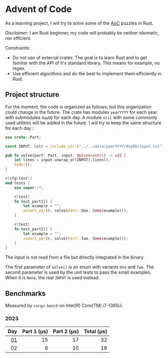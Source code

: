 # Advent of Code

As a learning project, I will try to solve some of the [AoC](https://adventofcode.com/) puzzles in Rust.

*Disclaimer*: I am Rust beginner, my code will probably be neither idiomatic, nor efficient.

Constraints:

* Do not use of external crates. The goal is to learn Rust and to get familiar with the API of it's standard library. This means for example, no regex.
* Use efficient algorithms and do the best to implement them efficiently in Rust.

## Project structure

For the moment, the code is organized as follows, but this organization could change in the future. The crate has modules `yearYYYY` for each year with submodules `dayDD` for each day. A module `util` with some commonly used utilities will be added in the future. I will try to keep the same structure for each day :

```rust
use crate::Part;

const INPUT: &str = include_str!("../../data/yearYYYY/dayDD/input.txt");

pub fn solve(part: Part, input: Option<&str>) -> u32 {
    let lines = input.unwrap_or(INPUT).lines();
    todo!();
}

#[cfg(test)]
mod tests {
    use super::*;

    #[test]
    fn test_part1() {
        let example = "";
        assert_eq!(0, solve(Part::One, Some(example)));
    }

    #[test]
    fn test_part2() {
        let example = "";
        assert_eq!(0, solve(Part::Two, Some(example)));
    }
}
```

The input is not read from a file but directly integrated in the binary.

The first parameter of `solve()` is an enum with variants `One` and `Two`. The second parameter is used by the unit tests to pass the small examples. When it is `None`, the real `INPUT` is used instead.

## Benchmarks

Measured by `cargo bench` on Intel(R) Core(TM) i7-1365U.

### 2023

|                                    Day|Part 1 (µs)|Part 2 (µs)|Total (µs)|
|-------------------------------------:|----------:|----------:|---------:|
|[01](comments/2023/day01.md "comment")|         15|         17|        32|
|02                                    |          6|         10|        16|
